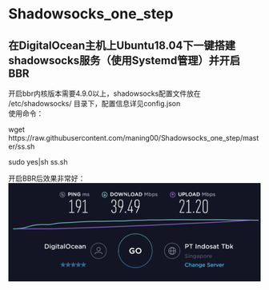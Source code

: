 # Shadowsocks_one_step
## 在DigitalOcean主机上Ubuntu18.04下一键搭建shadowsocks服务（使用Systemd管理）并开启BBR
开启bbr内核版本需要4.9.0以上，shadowsocks配置文件放在 /etc/shadowsocks/ 目录下，配置信息详见config.json  
使用命令：  
<p>wget https://raw.githubusercontent.com/maning00/Shadowsocks_one_step/master/ss.sh</p>  
<p>sudo yes|sh ss.sh</p>  
  
  开启BBR后效果非常好：
  ![](https://raw.githubusercontent.com/maning00/Shadowsocks_one_step/master/screenshot.png)
